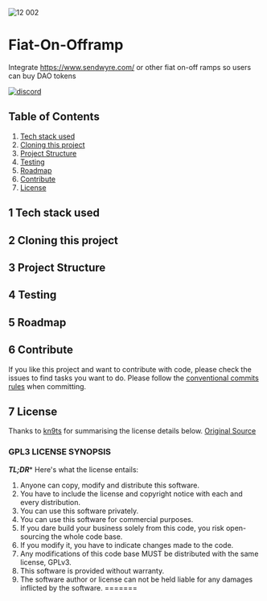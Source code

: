 ![12 002](https://user-images.githubusercontent.com/52453582/135727514-bb4e8a77-beb7-479d-aa40-e4b8b2523877.jpeg)


# Fiat-On-Offramp
Integrate https://www.sendwyre.com/ or other fiat on-off ramps so users can buy DAO tokens</p>
[![discord](https://user-images.githubusercontent.com/52453582/134105526-58408c2f-e6df-422b-9e81-758b2387e3ed.png)](https://discord.gg/QZ6FCJaR4T)

## Table of Contents

1. [Tech stack used](#1-tech-stack-used)
2. [Cloning this project](#2-cloning-this-project)
3. [Project Structure](#3-project-structure)
4. [Testing](#4-testing)
5. [Roadmap](#5-roadmap)
6. [Contribute](#6-contribute)
7. [License](#7-license)


## 1 Tech stack used

## 2 Cloning this project

## 3 Project Structure

## 4 Testing

## 5 Roadmap

## 6 Contribute

If you like this project and want to contribute with code, please check the issues to find tasks you want to do. Please follow the [conventional commits rules](https://www.conventionalcommits.org/en/v1.0.0/) when committing. 

## 7 License

Thanks to [kn9ts](https://gist.github.com/kn9ts) for summarising the license details below. [Original Source](https://gist.github.com/kn9ts/cbe95340d29fc1aaeaa5dd5c059d2e60)

### GPL3 LICENSE SYNOPSIS

**_TL;DR_*** Here's what the license entails:

1. Anyone can copy, modify and distribute this software.
2. You have to include the license and copyright notice with each and every distribution.
3. You can use this software privately.
4. You can use this software for commercial purposes.
5. If you dare build your business solely from this code, you risk open-sourcing the whole code base.
6. If you modify it, you have to indicate changes made to the code.
7. Any modifications of this code base MUST be distributed with the same license, GPLv3.
8. This software is provided without warranty.
9. The software author or license can not be held liable for any damages inflicted by the software.
=======

